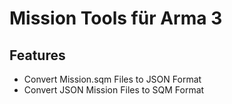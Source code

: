 # Mission Tools für Arma 3

## Features
- Convert Mission.sqm Files to JSON Format
- Convert JSON Mission Files to SQM Format
